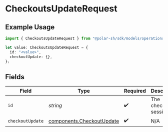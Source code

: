 # CheckoutsUpdateRequest

## Example Usage

```typescript
import { CheckoutsUpdateRequest } from "@polar-sh/sdk/models/operations/checkoutsupdate.js";

let value: CheckoutsUpdateRequest = {
  id: "<value>",
  checkoutUpdate: {},
};
```

## Fields

| Field                                                                  | Type                                                                   | Required                                                               | Description                                                            |
| ---------------------------------------------------------------------- | ---------------------------------------------------------------------- | ---------------------------------------------------------------------- | ---------------------------------------------------------------------- |
| `id`                                                                   | *string*                                                               | :heavy_check_mark:                                                     | The checkout session ID.                                               |
| `checkoutUpdate`                                                       | [components.CheckoutUpdate](../../models/components/checkoutupdate.md) | :heavy_check_mark:                                                     | N/A                                                                    |